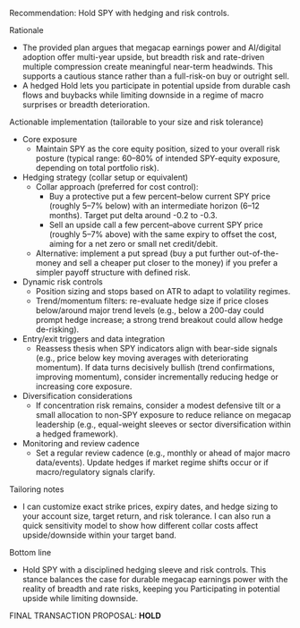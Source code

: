 Recommendation: Hold SPY with hedging and risk controls.

Rationale
- The provided plan argues that megacap earnings power and AI/digital adoption offer multi-year upside, but breadth risk and rate-driven multiple compression create meaningful near-term headwinds. This supports a cautious stance rather than a full-risk-on buy or outright sell.
- A hedged Hold lets you participate in potential upside from durable cash flows and buybacks while limiting downside in a regime of macro surprises or breadth deterioration.

Actionable implementation (tailorable to your size and risk tolerance)
- Core exposure
  - Maintain SPY as the core equity position, sized to your overall risk posture (typical range: 60–80% of intended SPY-equity exposure, depending on total portfolio risk).
- Hedging strategy (collar setup or equivalent)
  - Collar approach (preferred for cost control):
    - Buy a protective put a few percent–below current SPY price (roughly 5–7% below) with an intermediate horizon (6–12 months). Target put delta around -0.2 to -0.3.
    - Sell an upside call a few percent–above current SPY price (roughly 5–7% above) with the same expiry to offset the cost, aiming for a net zero or small net credit/debit.
  - Alternative: implement a put spread (buy a put further out-of-the-money and sell a cheaper put closer to the money) if you prefer a simpler payoff structure with defined risk.
- Dynamic risk controls
  - Position sizing and stops based on ATR to adapt to volatility regimes.
  - Trend/momentum filters: re-evaluate hedge size if price closes below/around major trend levels (e.g., below a 200-day could prompt hedge increase; a strong trend breakout could allow hedge de-risking).
- Entry/exit triggers and data integration
  - Reassess thesis when SPY indicators align with bear-side signals (e.g., price below key moving averages with deteriorating momentum). If data turns decisively bullish (trend confirmations, improving momentum), consider incrementally reducing hedge or increasing core exposure.
- Diversification considerations
  - If concentration risk remains, consider a modest defensive tilt or a small allocation to non-SPY exposure to reduce reliance on megacap leadership (e.g., equal-weight sleeves or sector diversification within a hedged framework).
- Monitoring and review cadence
  - Set a regular review cadence (e.g., monthly or ahead of major macro data/events). Update hedges if market regime shifts occur or if macro/regulatory signals clarify.

Tailoring notes
- I can customize exact strike prices, expiry dates, and hedge sizing to your account size, target return, and risk tolerance. I can also run a quick sensitivity model to show how different collar costs affect upside/downside within your target band.

Bottom line
- Hold SPY with a disciplined hedging sleeve and risk controls. This stance balances the case for durable megacap earnings power with the reality of breadth and rate risks, keeping you Participating in potential upside while limiting downside.

FINAL TRANSACTION PROPOSAL: **HOLD**
